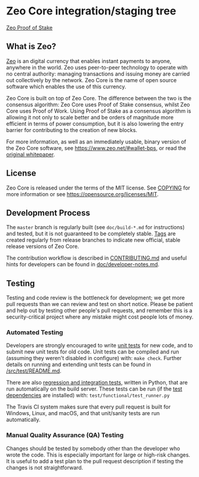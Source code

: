 Zeo Core integration/staging tree
=====================================

[Zeo Proof of Stake](https://www.zeo.net)

What is Zeo?
----------------

[Zeo](https://www.zeo.net) is an digital currency that enables instant payments to
anyone, anywhere in the world. Zeo uses peer-to-peer technology to operate
with no central authority: managing transactions and issuing money are carried
out collectively by the network. Zeo Core is the name of open source
software which enables the use of this currency.

Zeo Core is built on top of Zeo Core. The difference between the two
is the consensus algorithm: Zeo Core uses Proof of Stake consensus, whilst
Zeo Core uses Proof of Work. Using Proof of Stake as a consensus algorithm is
allowing it not only to scale better and be orders of magnitude more efficient in
terms of power consumption, but it is also lowering the entry barrier for contributing
to the creation of new blocks.

For more information, as well as an immediately usable, binary version of
the Zeo Core software, see https://www.zeo.net/#wallet-bps, or read the
[original whitepaper](https://www.zeo.net/WhitePaperBPS.pdf).

License
-------

Zeo Core is released under the terms of the MIT license. See [COPYING](COPYING) for more
information or see https://opensource.org/licenses/MIT.

Development Process
-------------------

The `master` branch is regularly built (see `doc/build-*.md` for instructions) and tested, but it is not guaranteed to be
completely stable. [Tags](https://github.com/zeo/zeo/tags) are created
regularly from release branches to indicate new official, stable release versions of Zeo Core.

The contribution workflow is described in [CONTRIBUTING.md](CONTRIBUTING.md)
and useful hints for developers can be found in [doc/developer-notes.md](doc/developer-notes.md).

Testing
-------

Testing and code review is the bottleneck for development; we get more pull
requests than we can review and test on short notice. Please be patient and help out by testing
other people's pull requests, and remember this is a security-critical project where any mistake might cost people
lots of money.

### Automated Testing

Developers are strongly encouraged to write [unit tests](src/test/README.md) for new code, and to
submit new unit tests for old code. Unit tests can be compiled and run
(assuming they weren't disabled in configure) with: `make check`. Further details on running
and extending unit tests can be found in [/src/test/README.md](/src/test/README.md).

There are also [regression and integration tests](/test), written
in Python, that are run automatically on the build server.
These tests can be run (if the [test dependencies](/test) are installed) with: `test/functional/test_runner.py`

The Travis CI system makes sure that every pull request is built for Windows, Linux, and macOS, and that unit/sanity tests are run automatically.

### Manual Quality Assurance (QA) Testing

Changes should be tested by somebody other than the developer who wrote the
code. This is especially important for large or high-risk changes. It is useful
to add a test plan to the pull request description if testing the changes is
not straightforward.
